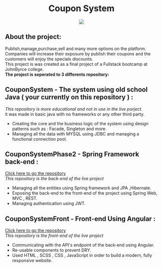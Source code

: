 # <h1 align="center">Coupon System</h1>
<p align="center">
<img src="https://amit-rei.io/assets/couponim-github2.png" align="center">
</p>

## About the project:
Publish,manage,purchase,sell and many more options on the platform.<br/>
Companies will increase their exposure by publish their coupons and the customers will enjoy the specials discounts. <br/>
This project is was created as a final project of a Fullstack bootcamp at JohnByrce college.<br/>
**The project is seperated to 3 differents repository:**


## CouponSystem - The system using old school Java ( your currently on this repository ) : 
*This repository is more educational and not in use in the live porject.* <br/>
it was made in basic java with no frameworks or any other third party. <br/>
- Creating the core and the business logic of the system using design patterns such as : Facade, Singleton and more.<br/>
- Managing all the data with MYSQL using JDBC and managing a functional connection pool.

## CouponSystemPhase2 - Spring Framework back-end :
[Click here to go the repository](https://github.com/Amitrei/CouponSystemPhase2) <br/>
*This repository is the back-end of the live project* <br/>
- Managing all the entities using Spring framework and JPA ,Hibernate. <br/>
- Exposing the back-end to the front-end of the project using Spring Web, MVC , REST.
- Managing authentication using JWT.

## CouponSystemFront - Front-end Using Angular :
[Click here to go the repository](https://github.com/Amitrei/CouponSystemFront) <br/>
*This repository is the front-end of the live project* <br/>
- Communicating with the API's endpoint of the back-end using Angular.
- Re-usable components to prevent DRY.
- Used HTML , SCSS , CSS , JavaScript in order to build a modern, fully responsive website.

